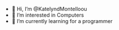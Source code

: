 - 👋 Hi, I’m @KatelyndMontelloou
- 👀 I’m interested in Computers
- 🌱 I’m currently learning for a programmer
